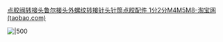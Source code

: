 [点胶阀转接头鲁尔接头外螺纹转接针头针筒点胶配件 1分2分M4M5M8-淘宝网 (taobao.com)](https://item.taobao.com/item.htm?spm=a230r.1.14.63.4f364426rta5wx&id=639068020123&ns=1&abbucket=6#detail)

![|500](https://gd4.alicdn.com/imgextra/i3/2207955679158/O1CN01jt1qDy2HWPppMBAtn_!!2207955679158.jpg)

